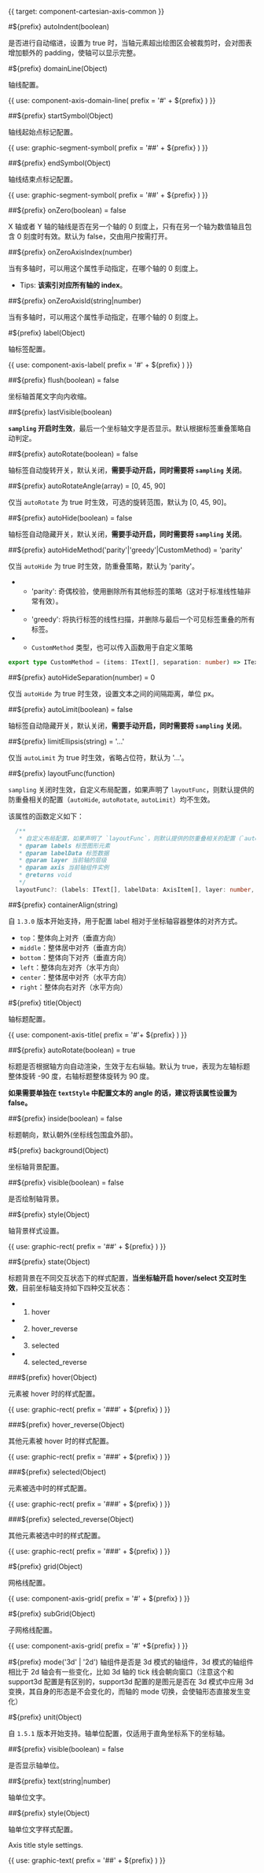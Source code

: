 {{ target: component-cartesian-axis-common }}

#${prefix} autoIndent(boolean)

是否进行自动缩进，设置为 true 时，当轴元素超出绘图区会被裁剪时，会对图表增加额外的 padding，使轴可以显示完整。

#${prefix} domainLine(Object)

轴线配置。

{{ use: component-axis-domain-line(
  prefix = '#' + ${prefix}
) }}

##${prefix} startSymbol(Object)

轴线起始点标记配置。

{{ use:  graphic-segment-symbol(
  prefix = '##' + ${prefix}
) }}

##${prefix} endSymbol(Object)

轴线结束点标记配置。

{{ use:  graphic-segment-symbol(
  prefix = '##' + ${prefix}
) }}

##${prefix} onZero(boolean) = false

X 轴或者 Y 轴的轴线是否在另一个轴的 0 刻度上，只有在另一个轴为数值轴且包含 0 刻度时有效。默认为 false，交由用户按需打开。

##${prefix} onZeroAxisIndex(number)

当有多轴时，可以用这个属性手动指定，在哪个轴的 0 刻度上。

- Tips: **该索引对应所有轴的 index**。

##${prefix} onZeroAxisId(string|number)

当有多轴时，可以用这个属性手动指定，在哪个轴的 0 刻度上。

#${prefix} label(Object)

轴标签配置。

{{ use: component-axis-label(
  prefix  = '#' + ${prefix}
) }}

##${prefix} flush(boolean) = false

坐标轴首尾文字向内收缩。

##${prefix} lastVisible(boolean)

**`sampling` 开启时生效**，最后一个坐标轴文字是否显示。默认根据标签重叠策略自动判定。

##${prefix} autoRotate(boolean) = false

轴标签自动旋转开关，默认关闭，**需要手动开启，同时需要将 `sampling` 关闭**。

##${prefix} autoRotateAngle(array) = [0, 45, 90]

仅当 `autoRotate` 为 true 时生效，可选的旋转范围，默认为 [0, 45, 90]。

##${prefix} autoHide(boolean) = false

轴标签自动隐藏开关，默认关闭，**需要手动开启，同时需要将 `sampling` 关闭**。

##${prefix} autoHideMethod('parity'|'greedy'|CustomMethod) = 'parity'

仅当 `autoHide` 为 true 时生效，防重叠策略，默认为 'parity'。

- - 'parity': 奇偶校验，使用删除所有其他标签的策略（这对于标准线性轴非常有效）。
- - 'greedy': 将执行标签的线性扫描，并删除与最后一个可见标签重叠的所有标签。
- - `CustomMethod` 类型，也可以传入函数用于自定义策略

```ts
export type CustomMethod = (items: IText[], separation: number) => IText[];
```

##${prefix} autoHideSeparation(number) = 0

仅当 `autoHide` 为 true 时生效，设置文本之间的间隔距离，单位 px。

##${prefix} autoLimit(boolean) = false

轴标签自动隐藏开关，默认关闭，**需要手动开启，同时需要将 `sampling` 关闭**。

##${prefix} limitEllipsis(string) = '...'

仅当 `autoLimit` 为 true 时生效，省略占位符，默认为 '...'。

##${prefix} layoutFunc(function)

`sampling` 关闭时生效，自定义布局配置，如果声明了 `layoutFunc`，则默认提供的防重叠相关的配置（`autoHide`, `autoRotate`, `autoLimit`）均不生效。

该属性的函数定义如下：

```ts
  /**
   * 自定义布局配置，如果声明了 `layoutFunc`，则默认提供的防重叠相关的配置（`autoHide`, `autoRotate`, `autoLimit`）均不生效
   * @param labels 标签图形元素
   * @param labelData 标签数据
   * @param layer 当前轴的层级
   * @param axis 当前轴组件实例
   * @returns void
   */
  layoutFunc?: (labels: IText[], labelData: AxisItem[], layer: number, axis: IGroup) => void;
```

##${prefix} containerAlign(string)

自 `1.3.0` 版本开始支持，用于配置 label 相对于坐标轴容器整体的对齐方式。

- `top`：整体向上对齐（垂直方向）
- `middle`：整体居中对齐（垂直方向）
- `bottom`：整体向下对齐（垂直方向）
- `left`：整体向左对齐（水平方向）
- `center`：整体居中对齐（水平方向）
- `right`：整体向右对齐（水平方向）

#${prefix} title(Object)

轴标题配置。

{{ use: component-axis-title(
  prefix = '#'+ ${prefix}
) }}

##${prefix} autoRotate(boolean) = true

标题是否根据轴方向自动渲染，生效于左右纵轴。默认为 true，表现为左轴标题整体旋转 -90 度，右轴标题整体旋转为 90 度。

**如果需要单独在 `textStyle` 中配置文本的 angle 的话，建议将该属性设置为 false。**

##${prefix} inside(boolean) = false

标题朝向，默认朝外(坐标线包围盒外部)。

#${prefix} background(Object)

坐标轴背景配置。

##${prefix} visible(boolean) = false

是否绘制轴背景。

##${prefix} style(Object)

轴背景样式设置。

{{ use: graphic-rect(
  prefix = '##' + ${prefix}
) }}

##${prefix} state(Object)

标题背景在不同交互状态下的样式配置，**当坐标轴开启 hover/select 交互时生效**，目前坐标轴支持如下四种交互状态：

- 1.  hover
- 2.  hover_reverse
- 3.  selected
- 4.  selected_reverse

###${prefix} hover(Object)

元素被 hover 时的样式配置。

{{ use: graphic-rect(
  prefix = '###' + ${prefix}
) }}

###${prefix} hover_reverse(Object)

其他元素被 hover 时的样式配置。

{{ use: graphic-rect(
  prefix = '###' + ${prefix}
) }}

###${prefix} selected(Object)

元素被选中时的样式配置。

{{ use: graphic-rect(
  prefix = '###' + ${prefix}
) }}

###${prefix} selected_reverse(Object)

其他元素被选中时的样式配置。

{{ use: graphic-rect(
  prefix = '###' + ${prefix}
) }}

#${prefix} grid(Object)

网格线配置。

{{ use: component-axis-grid(
  prefix = '#' + ${prefix}
) }}

#${prefix} subGrid(Object)

子网格线配置。

{{ use: component-axis-grid(
  prefix = '#' +${prefix}
) }}

#${prefix} mode('3d' | '2d')
轴组件是否是 3d 模式的轴组件，3d 模式的轴组件相比于 2d 轴会有一些变化，比如 3d 轴的 tick 线会朝向窗口（注意这个和 support3d 配置是有区别的，support3d 配置的是图元是否在 3d 模式中应用 3d 变换，其自身的形态是不会变化的，而轴的 mode 切换，会使轴形态直接发生变化）

#${prefix} unit(Object)

自 `1.5.1` 版本开始支持。轴单位配置，仅适用于直角坐标系下的坐标轴。

##${prefix} visible(boolean) = false

是否显示轴单位。

##${prefix} text(string|number)

轴单位文字。

##${prefix} style(Object)

轴单位文字样式配置。

Axis title style settings.

{{ use: graphic-text(
  prefix = '##' + ${prefix}
) }}
